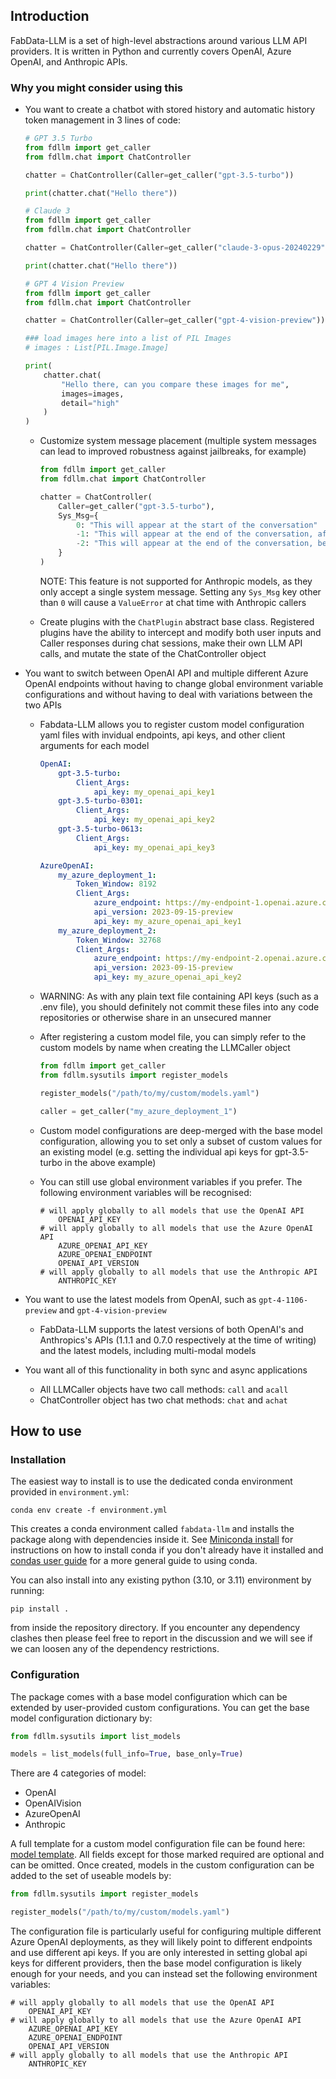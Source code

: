 ## Introduction

FabData-LLM is a set of high-level abstractions around various LLM API providers. It is written in Python and currently covers OpenAI, Azure OpenAI, and Anthropic APIs.

### Why you might consider using this
- You want to create a chatbot with stored history and automatic history token management in 3 lines of code:

    ```python
    # GPT 3.5 Turbo
    from fdllm import get_caller
    from fdllm.chat import ChatController

    chatter = ChatController(Caller=get_caller("gpt-3.5-turbo"))

    print(chatter.chat("Hello there"))
    ```

    ```python
    # Claude 3
    from fdllm import get_caller
    from fdllm.chat import ChatController

    chatter = ChatController(Caller=get_caller("claude-3-opus-20240229"))

    print(chatter.chat("Hello there"))
    ```

    ```python
    # GPT 4 Vision Preview
    from fdllm import get_caller
    from fdllm.chat import ChatController

    chatter = ChatController(Caller=get_caller("gpt-4-vision-preview"))

    ### load images here into a list of PIL Images
    # images : List[PIL.Image.Image]

    print(
        chatter.chat(
            "Hello there, can you compare these images for me",
            images=images,
            detail="high"
        )
    )
    ```

    - Customize system message placement (multiple system messages can lead to improved robustness against jailbreaks, for example)

        ```python
        from fdllm import get_caller
        from fdllm.chat import ChatController

        chatter = ChatController(
            Caller=get_caller("gpt-3.5-turbo"),
            Sys_Msg={
                0: "This will appear at the start of the conversation"
                -1: "This will appear at the end of the conversation, after the user chat input"
                -2: "This will appear at the end of the conversation, before the user chat input"
            }
        )
        ```
        NOTE: This feature is not supported for Anthropic models, as they only accept a single system message. Setting any `Sys_Msg` key other than `0` will cause a `ValueError` at chat time with Anthropic callers

    - Create plugins with the ```ChatPlugin``` abstract base class. Registered plugins have the ability to intercept and modify both user inputs and Caller responses during chat sessions, make their own LLM API calls, and mutate the state of the ChatController object
- You want to switch between OpenAI API and multiple different Azure OpenAI endpoints without having to change global environment variable configurations and without having to deal with variations between the two APIs
    - Fabdata-LLM allows you to register custom model configuration yaml files with invidual endpoints, api keys, and other client arguments for each model

        ```yaml
        OpenAI:
            gpt-3.5-turbo:
                Client_Args:
                    api_key: my_openai_api_key1
            gpt-3.5-turbo-0301:
                Client_Args:
                    api_key: my_openai_api_key2
            gpt-3.5-turbo-0613:
                Client_Args:
                    api_key: my_openai_api_key3

        AzureOpenAI:
            my_azure_deployment_1:
                Token_Window: 8192
                Client_Args:
                    azure_endpoint: https://my-endpoint-1.openai.azure.com/
                    api_version: 2023-09-15-preview
                    api_key: my_azure_openai_api_key1
            my_azure_deployment_2:
                Token_Window: 32768
                Client_Args:
                    azure_endpoint: https://my-endpoint-2.openai.azure.com/
                    api_version: 2023-09-15-preview
                    api_key: my_azure_openai_api_key2
        ```
    - WARNING: As with any plain text file containing API keys (such as a .env file), you should definitely not commit these files into any code repositories or otherwise share in an unsecured manner

    - After registering a custom model file, you can simply refer to the custom models by name when creating the LLMCaller object

        ```python
        from fdllm import get_caller
        from fdllm.sysutils import register_models
        
        register_models("/path/to/my/custom/models.yaml")

        caller = get_caller("my_azure_deployment_1")
        ```

    - Custom model configurations are deep-merged with the base model configuration, allowing you to set only a subset of custom values for an existing model (e.g. setting the individual api keys for gpt-3.5-turbo in the above example)
    - You can still use global environment variables if you prefer. The following environment variables will be recognised:

        ```env
        # will apply globally to all models that use the OpenAI API
            OPENAI_API_KEY
        # will apply globally to all models that use the Azure OpenAI API
            AZURE_OPENAI_API_KEY
            AZURE_OPENAI_ENDPOINT
            OPENAI_API_VERSION
        # will apply globally to all models that use the Anthropic API
            ANTHROPIC_KEY
        ``````
    
- You want to use the latest models from OpenAI, such as ```gpt-4-1106-preview``` and ```gpt-4-vision-preview```
    - FabData-LLM supports the latest versions of both OpenAI's and Anthropics's APIs (1.1.1 and 0.7.0 respectively at the time of writing) and the latest models, including multi-modal models
- You want all of this functionality in both sync and async applications
    - All LLMCaller objects have two call methods: ```call``` and ```acall```
    - ChatController object has two chat methods: ```chat``` and ```achat```

## How to use

### Installation

The easiest way to install is to use the dedicated conda environment provided in ```environment.yml```:
```
conda env create -f environment.yml
```
This creates a conda environment called ```fabdata-llm``` and installs the package along with dependencies inside it. See [Miniconda install](https://docs.conda.io/projects/miniconda/en/latest/miniconda-install.html) for instructions on how to install conda if you don't already have it installed and [condas user guide](https://docs.conda.io/projects/conda/en/latest/user-guide/index.html) for a more general guide to using conda.

You can also install into any existing python (3.10, or 3.11) environment by running:
```
pip install .
```
from inside the repository directory. If you encounter any dependency clashes then please feel free to report in the discussion and we will see if we can loosen any of the dependency restrictions.

### Configuration
The package comes with a base model configuration which can be extended by user-provided custom configurations. You can get the base model configuration dictionary by:
```python
from fdllm.sysutils import list_models

models = list_models(full_info=True, base_only=True)
```
There are 4 categories of model:
- OpenAI
- OpenAIVision
- AzureOpenAI
- Anthropic

A full template for a custom model configuration file can be found here: [model template](model_config_template.yaml). All fields except for those marked required are optional and can be omitted. Once created, models in the custom configuration can be added to the set of useable models by:
```python
from fdllm.sysutils import register_models

register_models("/path/to/my/custom/models.yaml")
```

The configuration file is particularly useful for configuring multiple different Azure OpenAI deployments, as they will likely point to different endpoints and use different api keys. If you are only interested in setting global api keys for different providers, then the base model configuration is likely enough for your needs, and you can instead set the following environment variables:
```env
# will apply globally to all models that use the OpenAI API
    OPENAI_API_KEY
# will apply globally to all models that use the Azure OpenAI API
    AZURE_OPENAI_API_KEY
    AZURE_OPENAI_ENDPOINT
    OPENAI_API_VERSION
# will apply globally to all models that use the Anthropic API
    ANTHROPIC_KEY
``````
